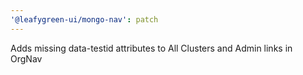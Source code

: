 ```yaml
---
'@leafygreen-ui/mongo-nav': patch
---
```


Adds missing data-testid attributes to All Clusters and Admin links in OrgNav
